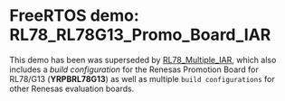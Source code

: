 # FreeRTOS demo:<br>RL78_RL78G13_Promo_Board_IAR

This demo has been was superseded by [RL78_Multiple_IAR](../RL78_multiple_IAR), which also includes a _build configuration_ for the Renesas Promotion Board for RL78/G13 (__YRPBRL78G13__) as well as multiple `build configurations` for other Renesas evaluation boards.
